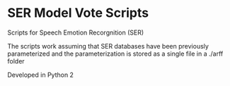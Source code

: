 # SER Model Vote Scripts

Scripts for Speech Emotion Recorgnition (SER)

The scripts work assuming that SER databases have been previously parameterized and the parameterization is stored as a single file in a ./arff folder

Developed in Python 2
